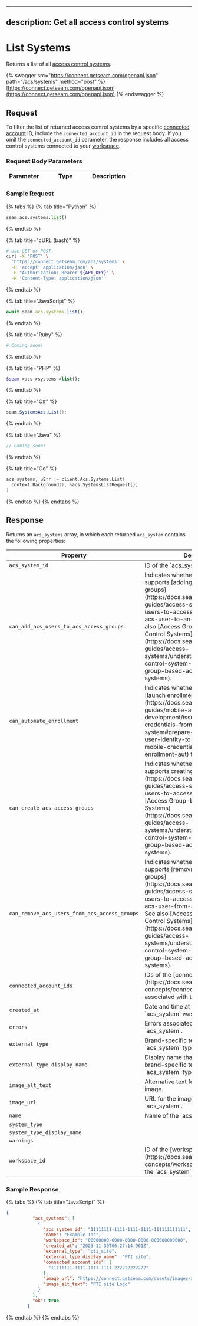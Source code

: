 
---
description: Get all access control systems
---

# List Systems

Returns a list of all [access control systems](../../../products/access-systems/).

{% swagger src="https://connect.getseam.com/openapi.json" path="/acs/systems" method="post" %}
[https://connect.getseam.com/openapi.json](https://connect.getseam.com/openapi.json)
{% endswagger %}

## Request

To filter the list of returned access control systems by a specific [connected account](../../connected-accounts/) ID, include the `connected_account_id` in the request body. If you omit the `connected_account_id` parameter, the response includes all access control systems connected to your [workspace](../../../core-concepts/workspaces/).

### Request Body Parameters

<table><thead><tr><th>Parameter</th><th width="112.33333333333331">Type</th><th>Description</th></tr></thead><tbody>

</tbody></table>

### Sample Request

{% tabs %}
{% tab title="Python" %}
```python
seam.acs.systems.list()
```
{% endtab %}

{% tab title="cURL (bash)" %}
```bash
# Use GET or POST.
curl -X 'POST' \
  'https://connect.getseam.com/acs/systems' \
  -H 'accept: application/json' \
  -H "Authorization: Bearer ${API_KEY}" \
  -H 'Content-Type: application/json'
```
{% endtab %}

{% tab title="JavaScript" %}
```javascript
await seam.acs.systems.list();
```
{% endtab %}

{% tab title="Ruby" %}
```ruby
# Coming soon!
```
{% endtab %}

{% tab title="PHP" %}
```php
$seam->acs->systems->list();
```
{% endtab %}

{% tab title="C#" %}
```csharp
seam.SystemsAcs.List();
```
{% endtab %}

{% tab title="Java" %}
```java
// Coming soon!
```
{% endtab %}

{% tab title="Go" %}
```go
acs_systems, uErr := client.Acs.Systems.List(
  context.Background(), &acs.SystemsListRequest{},
)
```
{% endtab %}
{% endtabs %}

## Response

Returns an `acs_systems` array, in which each returned `acs_system` contains the following properties:

<table><thead><tr><th width="310">Property</th><th>Description</th></tr></thead><tbody>

<tr><td><code>acs_system_id</code></td><td>ID of the `acs_system`.</td></tr>

<tr><td><code>can_add_acs_users_to_acs_access_groups</code></td><td>Indicates whether the `acs_system` supports [adding users to access groups](https://docs.seam.co/latest/capability-guides/access-systems/assigning-users-to-access-groups#add-an-acs-user-to-an-access-group). See also [Access Group-based Access Control Systems](https://docs.seam.co/latest/capability-guides/access-systems/understanding-access-control-system-differences#access-group-based-access-control-systems).</td></tr>

<tr><td><code>can_automate_enrollment</code></td><td>Indicates whether it is possible to [launch enrollment automations](https://docs.seam.co/latest/capability-guides/mobile-access-in-development/issuing-mobile-credentials-from-an-access-control-system#prepare-the-phones-for-a-user-identity-to-start-receiving-mobile-credentials-using-an-enrollment-aut) for the `acs_system`.</td></tr>

<tr><td><code>can_create_acs_access_groups</code></td><td>Indicates whether the `acs_system` supports creating [access groups](https://docs.seam.co/latest/capability-guides/access-systems/assigning-users-to-access-groups). See also [Access Group-based Access Control Systems](https://docs.seam.co/latest/capability-guides/access-systems/understanding-access-control-system-differences#access-group-based-access-control-systems).</td></tr>

<tr><td><code>can_remove_acs_users_from_acs_access_groups</code></td><td>Indicates whether the `acs_system` supports [removing users from access groups](https://docs.seam.co/latest/capability-guides/access-systems/assigning-users-to-access-groups#remove-an-acs-user-from-an-access-group). See also [Access Group-based Access Control Systems](https://docs.seam.co/latest/capability-guides/access-systems/understanding-access-control-system-differences#access-group-based-access-control-systems).</td></tr>

<tr><td><code>connected_account_ids</code></td><td>IDs of the [connected accounts](https://docs.seam.co/latest/core-concepts/connected-accounts) associated with the `acs_system`.</td></tr>

<tr><td><code>created_at</code></td><td>Date and time at which the `acs_system` was created.</td></tr>

<tr><td><code>errors</code></td><td>Errors associated with the `acs_system`.</td></tr>

<tr><td><code>external_type</code></td><td>Brand-specific terminology for the `acs_system` type.</td></tr>

<tr><td><code>external_type_display_name</code></td><td>Display name that corresponds to the brand-specific terminology for the `acs_system` type.</td></tr>

<tr><td><code>image_alt_text</code></td><td>Alternative text for the `acs_system` image.</td></tr>

<tr><td><code>image_url</code></td><td>URL for the image that represents the `acs_system`.</td></tr>

<tr><td><code>name</code></td><td>Name of the `acs_system`.</td></tr>

<tr><td><code>system_type</code></td><td></td></tr>

<tr><td><code>system_type_display_name</code></td><td></td></tr>

<tr><td><code>warnings</code></td><td></td></tr>

<tr><td><code>workspace_id</code></td><td>ID of the [workspace](https://docs.seam.co/latest/core-concepts/workspaces) that contains the `acs_system`.</td></tr>

</tbody></table>

### Sample Response

{% tabs %}
{% tab title="JavaScript" %}
```json
{
          "acs_systems": [
            {
              "acs_system_id": "11111111-1111-1111-1111-111111111111",
              "name": "Example Inc",
              "workspace_id": "00000000-0000-0000-0000-000000000000",
              "created_at": "2023-11-30T06:27:14.961Z",
              "external_type": "pti_site",
              "external_type_display_name": "PTI site",
              "connected_account_ids": [
                "11111111-1111-1111-1111-222222222222"
              ],
              "image_url": "https://connect.getseam.com/assets/images/acs_systems/pti_site.png",
              "image_alt_text": "PTI site Logo"
            }
          ],
          "ok": true
        }
```
{% endtab %}
{% endtabs %}